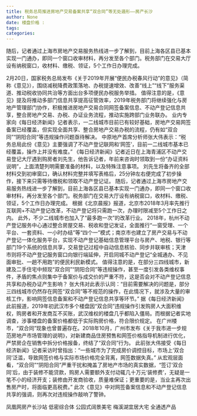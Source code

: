 ```yaml
---
title: 税务总局推进房地产交易备案共享“双合同”等无处遁形——房产长沙
author: None
date: 楼盘价格 : 
tags: 
categories: 
---
```

随后，记者通过上海市房地产交易服务热线进一步了解到，目前上海各区县已基本实现一门通办，即同一个窗口收审材料，再分发至各个部门。税务部门在交易大厅设有纳税窗口，收材料、缴税、领证，5个工作日办理完成。
<!-- more -->
2月20日，国家税务总局发布《关于2019年开展“便民办税春风行动”的意见》（简称《意见》），围绕减税降费政策落地、办税提速增效、改善“线上”“线下”服务渠道、推动税收协同共治等方面出台多项便民办税服务举措。
值得注意的是，《意见》提及将推动多部门信息共享提高征管效率，2019年税务部门将继续强化与房地产管理部门协作，积极推进房地产交易合同网签备案信息、不动产登记信息共享，整合房地产交易、办税、办证业务流程，推动实施跨部门业务联办。
业内专家向《每日经济新闻》记者表示，一二线城市目前已有较好基础，房地产交易网签备案已经覆盖，但实现全面共享、整合房地产交易办税的流程，仍有如“双合同”“阴阳合同”等违规操作问题亟待解决。
中原地产首席分析师张大伟表示：“税务总局此份《意见》主要强调了不动产登记联网和‘网签’，目前一二线城市基本已经覆盖，操作上并没有难度。”
《每日经济新闻》记者近日在上海青浦区不动产交易登记大厅遇到购房者刘先生，他告诉记者，年前来咨询时领取到一份“办证资料说明”，上面清楚列明需要准备的材料，以及特殊注意事项。
刘先生将备齐的全部材料交到初审窗口，确认材料完整并填写表格后，25分钟左右便完成了初步操作，接下来只需等待缴税和领取不动产登记证。
随后，记者通过上海市房地产交易服务热线进一步了解到，目前上海各区县已基本实现一门通办，即同一个窗口收审材料，再分发至各个部门。税务部门在交易大厅设有纳税窗口，收材料、缴税、领证，5个工作日办理完成。
根据《北京晨报》报道，北京市2018年3月率先推行互联网+不动产登记改革，不动产登记将只需跑一次，办理时限减至5个工作日之内。
此外，不少二线城市也加入了“最多跑一次”的改革行业。
2018年，杭州不动产登记服务中心通过整合房屋交易、税收和登记发证，全面推行“一窗受理、一个平台、一套资料、一小时办结”等“四个一”模式；南京市也建立了房产交易与不动产登记一体化服务平台，实现不动产登记基础信息管理平台与房产、地税、银行等部门19个系统的信息共享，交易登记过程中自动信息核验、同步并联审核；天津市则将不动产登记服务窗口向银行端延伸，开启同城不动产登记“全城通办、不见面审批、一趟不用跑”的便民利民新模式。
值得注意的是，在部分三四线城市，新建及二手住宅中频现“双合同”“阴阳合同”等违规操作，甚至一度引发各类维权事件，矛盾的焦点则集中于备案价与成交价的严重不符，这是否会对不动产登记信息共享和办税办证产生影响？
张大伟对此表示认同：“目前需要解决的问题是，部分三四线城市仍然存在网签“双合同”等不规范的操作，在此情况下，就涉及大量的审核工作，影响网签信息备案和不动产登记信息共享等环节。”
据《每日经济新闻》此前报道，2019年初武汉市多个楼盘因“双合同”违规操作引发购房人大面积维权，购房者和开发商互不买账，武汉维权的楼盘几乎都陷入僵局。而根据记者实地调查，涉事楼盘的备案价格都低于实际购房价格，符合限价规定。
在广州楼市，“双合同”现象也曾普遍存在。2018年10月，广州市发布《关于我市进一步规范房地产市场管理的说明》，对新建商品住房预售和网签价格指导机制进行优化，严禁房企在销售中拆分价格报备，终结了“双合同”行为。
此前张大伟接受《每日经济新闻》记者采访时曾指出：“一些城市为了完成房价调控目标，市场上‘双合同’泛滥，导致网签价格与实际市场价格完全背离，网签数据失真。”
从宏观层面看，“双合同”“阴阳合同”严重干扰和掩盖了房地产市场的真实数据，“签订‘双合同’后，由于装修不能贷款，购房人需要额外支付动辄几十万元‘装修费’，无疑是一笔不小的经济开支；装修由开发商验收，质量难保证；更重要的是，当业主再次出售房产时，将面临更高税费。”
此次《意见》中对网签备案信息和不动产登记信息共享的强调，则再次对违规操作敲响了警钟。
                        
                        
                        
                        
                                        
                    
                    
                
                    
                    
                    
                
                    
                
凤凰网房产长沙站
低密综合体
公园式阔景美宅
梅溪湖宜居大宅
全通透产品
	                        
	                    
	                        
	                    
